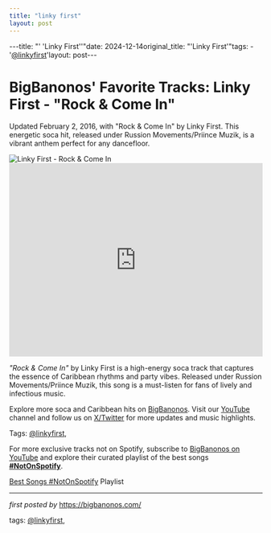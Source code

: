```yaml
---
title: "linky first"
layout: post
---
```

---title: "' 'Linky First''"date: 2024-12-14original_title: "'Linky First'"tags:  - '[@linkyfirst](/tags/linkyfirst/)'layout: post---<!-- Post Title --><h1 >BigBanonos' Favorite Tracks: Linky First - "Rock & Come In"</h1> <!-- Introductory Text --><p >Updated February 2, 2016, with "Rock & Come In" by Linky First. This energetic soca hit, released under Russion Movements/Priince Muzik, is a vibrant anthem perfect for any dancefloor.</p> <!-- Featured Image --><div > <img src="https://i1.sndcdn.com/artworks-000193436173-vicrw8-t500x500.jpg" alt="Linky First - Rock & Come In" /></div> <!-- YouTube Video Embed --><div > <iframe width="100%" height="385" src="https://www.youtube.com/embed/I6cEn_9DTgQ" title="Linky First - Rock And Come In (Official Audio)" frameborder="0" allow="accelerometer; autoplay; clipboard-write; encrypted-media; gyroscope; picture-in-picture; web-share" referrerpolicy="strict-origin-when-cross-origin" allowfullscreen></iframe></div> <!-- Song Information --><div > <p><em>"Rock & Come In"</em> by Linky First is a high-energy soca track that captures the essence of Caribbean rhythms and party vibes. Released under Russion Movements/Priince Muzik, this song is a must-listen for fans of lively and infectious music.</p></div> <!-- Footer Links --><div > <p>Explore more soca and Caribbean hits on <a href="https://bigbanonos.com/" target="_blank">BigBanonos</a>. Visit our <a href="https://www.youtube.com/[@BigBanonos](/tags/BigBanonos/)" target="_blank">YouTube</a> channel and follow us on <a href="https://x.com/bigbanonos" target="_blank">X/Twitter</a> for more updates and music highlights.</p></div> <!-- Tags --><p >Tags: [@linkyfirst](/tags/linkyfirst/),</p><!--Subscribe and Playlist Links--><div>    <p>For more exclusive tracks not on Spotify, subscribe to <a href="https://www.youtube.com/[@BigBanonos](/tags/BigBanonos/)" target="_blank">BigBanonos on YouTube</a> and explore their curated playlist of the best songs <strong>[#NotOnSpotify](/tags/NotOnSpotify/)</strong>.</p>    <p><a href="https://www.youtube.com/playlist?list=PLtuNtuTatqI0kFahUCbtbfenC_ET5O_tr" target="_blank">Best Songs [#NotOnSpotify](/tags/NotOnSpotify/) Playlist<br /></a></p></div><hr /><p><em>first posted by</em> <a href="https://bigbanonos.com/" rel="noopener" target="_new">https://bigbanonos.com/</a></p><p>tags: [@linkyfirst](/tags/linkyfirst/),</p>